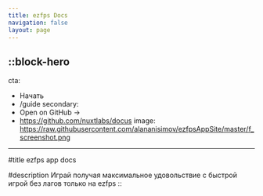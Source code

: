```yaml
---
title: ezfps Docs
navigation: false
layout: page
---
```


::block-hero
---
cta:
  - Начать
  - /guide
secondary:
  - Open on GitHub →
  - https://github.com/nuxtlabs/docus
image: https://raw.githubusercontent.com/alananisimov/ezfpsAppSite/master/f_screenshot.png

---

#title
ezfps app docs

#description
Играй получая максимальное удовольствие с быстрой игрой без лагов только на ezfps
::
